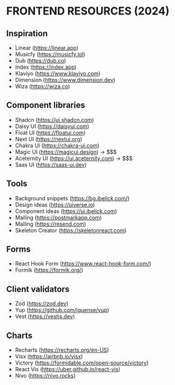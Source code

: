 # FRONTEND RESOURCES (2024)

## Inspiration
- Linear (https://linear.app)
- Musicfy (https://musicfy.lol)
- Dub (https://dub.co)
- Index (https://index.app)
- Klaviyo (https://www.klaviyo.com)
- Dimension (https://www.dimension.dev)
- Wiza (https://wiza.co)


## Component libraries
- Shadcn (https://ui.shadcn.com)
- Daisy UI (https://daisyui.com)
- Float UI (https://floatui.com)
- Next UI (https://nextui.org)
- Chakra UI (https://chakra-ui.com)
- Magic UI (https://magicui.design) -> $$$
- Aceternity UI (https://ui.aceternity.com) -> $$$
- Saas UI (https://saas-ui.dev)


## Tools
- Background snippets (https://bg.ibelick.com/)
- Design ideas (https://uiverse.io)
- Component ideas (https://ui.ibelick.com)
- Mailing (https://postmarkapp.com)
- Mailing (https://resend.com)
- Skeleton Creator (https://skeletonreact.com)

## Forms
- React Hook Form (https://www.react-hook-form.com/)
- Formik (https://formik.org/)

## Client validators
- Zod (https://zod.dev)
- Yup (https://github.com/jquense/yup)
- Vest (https://vestjs.dev)

## Charts
- Recharts (https://recharts.org/en-US)
- Visx (https://airbnb.io/visx)
- Victory (https://formidable.com/open-source/victory)
- React Vis (https://uber.github.io/react-vis)
- Nivo (https://nivo.rocks)
